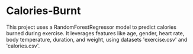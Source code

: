 # Calories-Burnt
This project uses a RandomForestRegressor model to predict calories burned during exercise. It leverages features like age, gender, heart rate, body temperature, duration, and weight, using datasets 'exercise.csv' and 'calories.csv'.
